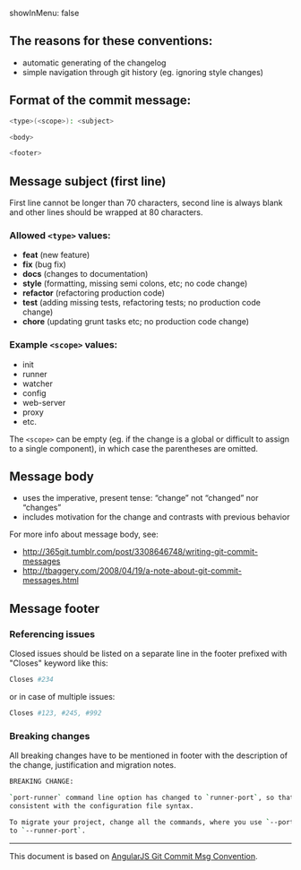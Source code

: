 showInMenu: false

## The reasons for these conventions:
- automatic generating of the changelog
- simple navigation through git history (eg. ignoring style changes)

## Format of the commit message:
```bash
<type>(<scope>): <subject>

<body>

<footer>
```


## Message subject (first line)
First line cannot be longer than 70 characters, second line is always
blank and other lines should be wrapped at 80 characters.

### Allowed `<type>` values:

* **feat** (new feature)
* **fix** (bug fix)
* **docs** (changes to documentation)
* **style** (formatting, missing semi colons, etc; no code change)
* **refactor** (refactoring production code)
* **test** (adding missing tests, refactoring tests; no production code change)
* **chore** (updating grunt tasks etc; no production code change)

### Example `<scope>` values:

* init
* runner
* watcher
* config
* web-server
* proxy
* etc.

The `<scope>` can be empty (eg. if the change is a global or difficult
to assign to a single component), in which case the parentheses are
omitted.


## Message body
* uses the imperative, present tense: “change” not “changed” nor “changes”
* includes motivation for the change and contrasts with previous behavior

For more info about message body, see:

* http://365git.tumblr.com/post/3308646748/writing-git-commit-messages
* http://tbaggery.com/2008/04/19/a-note-about-git-commit-messages.html


## Message footer

### Referencing issues
Closed issues should be listed on a separate line in the footer prefixed with "Closes" keyword like this:
```bash
Closes #234
```
or in case of multiple issues:
```bash
Closes #123, #245, #992
```
### Breaking changes

All breaking changes have to be mentioned in footer with the
description of the change, justification and migration notes.
```bash
BREAKING CHANGE:

`port-runner` command line option has changed to `runner-port`, so that it is
consistent with the configuration file syntax.

To migrate your project, change all the commands, where you use `--port-runner`
to `--runner-port`.
```

---

This document is based on [AngularJS Git Commit Msg Convention].

[AngularJS Git Commit Msg Convention]: https://docs.google.com/document/d/1QrDFcIiPjSLDn3EL15IJygNPiHORgU1_OOAqWjiDU5Y/edit#
